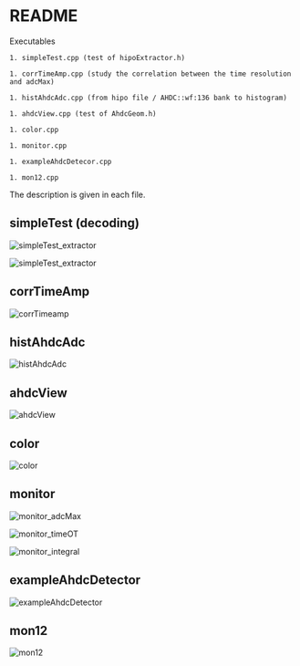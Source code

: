 # README

Executables

	1. simpleTest.cpp (test of hipoExtractor.h)

	1. corrTimeAmp.cpp (study the correlation between the time resolution and adcMax)

	1. histAhdcAdc.cpp (from hipo file / AHDC::wf:136 bank to histogram)

	1. ahdcView.cpp (test of AhdcGeom.h)

	1. color.cpp 

	1. monitor.cpp

	1. exampleAhdcDetecor.cpp

	1. mon12.cpp

The description is given in each file. 

## simpleTest (decoding)

![simpleTest_extractor](./img/simpleTest_extractor.png)

![simpleTest_extractor](./img/simpleTest_extractor_cfd.png)

## corrTimeAmp

![corrTimeamp](./img/corrTimeAmp.png)

## histAhdcAdc

![histAhdcAdc](./img/histAhdcAdc.png)

## ahdcView

![ahdcView](./img/ahdcView.png)

## color

![color](./img/color.png)

## monitor 

![monitor_adcMax](./img/monitor_adcMax.png)

![monitor_timeOT](./img/monitor_timeOT.png)

![monitor_integral](./img/monitor_integral.png)

## exampleAhdcDetector

![exampleAhdcDetector](./img/exampleAhdcDetector.png)

## mon12

![mon12](./img/mon12.png)

